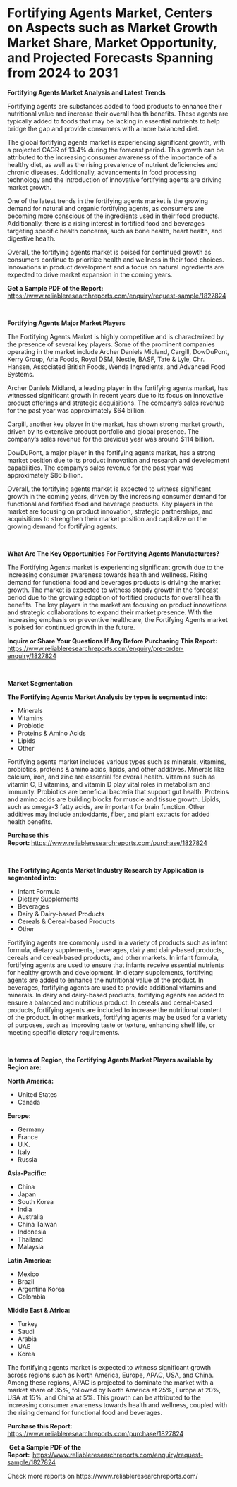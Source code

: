 <p><h1>Fortifying Agents Market, Centers on Aspects such as Market Growth Market Share, Market Opportunity, and Projected Forecasts Spanning from 2024 to 2031</h1></p><p><strong>Fortifying Agents Market Analysis and Latest Trends</strong></p>
<p><p>Fortifying agents are substances added to food products to enhance their nutritional value and increase their overall health benefits. These agents are typically added to foods that may be lacking in essential nutrients to help bridge the gap and provide consumers with a more balanced diet.</p><p>The global fortifying agents market is experiencing significant growth, with a projected CAGR of 13.4% during the forecast period. This growth can be attributed to the increasing consumer awareness of the importance of a healthy diet, as well as the rising prevalence of nutrient deficiencies and chronic diseases. Additionally, advancements in food processing technology and the introduction of innovative fortifying agents are driving market growth.</p><p>One of the latest trends in the fortifying agents market is the growing demand for natural and organic fortifying agents, as consumers are becoming more conscious of the ingredients used in their food products. Additionally, there is a rising interest in fortified food and beverages targeting specific health concerns, such as bone health, heart health, and digestive health.</p><p>Overall, the fortifying agents market is poised for continued growth as consumers continue to prioritize health and wellness in their food choices. Innovations in product development and a focus on natural ingredients are expected to drive market expansion in the coming years.</p></p>
<p><strong>Get a Sample PDF of the Report:&nbsp;</strong> <a href="https://www.reliableresearchreports.com/enquiry/request-sample/1827824">https://www.reliableresearchreports.com/enquiry/request-sample/1827824</a></p>
<p>&nbsp;</p>
<p><strong>Fortifying Agents Major Market Players</strong></p>
<p><p>The Fortifying Agents Market is highly competitive and is characterized by the presence of several key players. Some of the prominent companies operating in the market include Archer Daniels Midland, Cargill, DowDuPont, Kerry Group, Arla Foods, Royal DSM, Nestle, BASF, Tate & Lyle, Chr. Hansen, Associated British Foods, Wenda Ingredients, and Advanced Food Systems.</p><p>Archer Daniels Midland, a leading player in the fortifying agents market, has witnessed significant growth in recent years due to its focus on innovative product offerings and strategic acquisitions. The company’s sales revenue for the past year was approximately $64 billion.</p><p>Cargill, another key player in the market, has shown strong market growth, driven by its extensive product portfolio and global presence. The company’s sales revenue for the previous year was around $114 billion.</p><p>DowDuPont, a major player in the fortifying agents market, has a strong market position due to its product innovation and research and development capabilities. The company’s sales revenue for the past year was approximately $86 billion.</p><p>Overall, the fortifying agents market is expected to witness significant growth in the coming years, driven by the increasing consumer demand for functional and fortified food and beverage products. Key players in the market are focusing on product innovation, strategic partnerships, and acquisitions to strengthen their market position and capitalize on the growing demand for fortifying agents.</p></p>
<p>&nbsp;</p>
<p><strong>What Are The Key Opportunities For Fortifying Agents Manufacturers?</strong></p>
<p><p>The Fortifying Agents market is experiencing significant growth due to the increasing consumer awareness towards health and wellness. Rising demand for functional food and beverages products is driving the market growth. The market is expected to witness steady growth in the forecast period due to the growing adoption of fortified products for overall health benefits. The key players in the market are focusing on product innovations and strategic collaborations to expand their market presence. With the increasing emphasis on preventive healthcare, the Fortifying Agents market is poised for continued growth in the future.</p></p>
<p><strong>Inquire or Share Your Questions If Any Before Purchasing This Report:</strong> <a href="https://www.reliableresearchreports.com/enquiry/pre-order-enquiry/1827824">https://www.reliableresearchreports.com/enquiry/pre-order-enquiry/1827824</a></p>
<p>&nbsp;</p>
<p><strong>Market Segmentation</strong></p>
<p><strong>The Fortifying Agents Market Analysis by types is segmented into:</strong></p>
<p><ul><li>Minerals</li><li>Vitamins</li><li>Probiotic</li><li>Proteins & Amino Acids</li><li>Lipids</li><li>Other</li></ul></p>
<p><p>Fortifying agents market includes various types such as minerals, vitamins, probiotics, proteins & amino acids, lipids, and other additives. Minerals like calcium, iron, and zinc are essential for overall health. Vitamins such as vitamin C, B vitamins, and vitamin D play vital roles in metabolism and immunity. Probiotics are beneficial bacteria that support gut health. Proteins and amino acids are building blocks for muscle and tissue growth. Lipids, such as omega-3 fatty acids, are important for brain function. Other additives may include antioxidants, fiber, and plant extracts for added health benefits.</p></p>
<p><strong>Purchase this Report:&nbsp;</strong><a href="https://www.reliableresearchreports.com/purchase/1827824">https://www.reliableresearchreports.com/purchase/1827824</a></p>
<p>&nbsp;</p>
<p><strong>The Fortifying Agents Market Industry Research by Application is segmented into:</strong></p>
<p><ul><li>Infant Formula</li><li>Dietary Supplements</li><li>Beverages</li><li>Dairy & Dairy-based Products</li><li>Cereals & Cereal-based Products</li><li>Other</li></ul></p>
<p><p>Fortifying agents are commonly used in a variety of products such as infant formula, dietary supplements, beverages, dairy and dairy-based products, cereals and cereal-based products, and other markets. In infant formula, fortifying agents are used to ensure that infants receive essential nutrients for healthy growth and development. In dietary supplements, fortifying agents are added to enhance the nutritional value of the product. In beverages, fortifying agents are used to provide additional vitamins and minerals. In dairy and dairy-based products, fortifying agents are added to ensure a balanced and nutritious product. In cereals and cereal-based products, fortifying agents are included to increase the nutritional content of the product. In other markets, fortifying agents may be used for a variety of purposes, such as improving taste or texture, enhancing shelf life, or meeting specific dietary requirements.</p></p>
<p>&nbsp;</p>
<p><strong>In terms of Region, the Fortifying Agents Market Players available by Region are:</strong></p>
<p>
    <p> <strong> North America: </strong>
        <ul>
            <li>United States</li>
            <li>Canada</li>
        </ul>
        </p> 
    <p> <strong> Europe: </strong>
        <ul>
            <li>Germany</li>
            <li>France</li>
            <li>U.K.</li>
            <li>Italy</li>
            <li>Russia</li>
        </ul>
        </p> 
    <p> <strong> Asia-Pacific: </strong>
        <ul>
            <li>China</li>
            <li>Japan</li>
            <li>South Korea</li>
            <li>India</li>
            <li>Australia</li>
            <li>China Taiwan</li>
            <li>Indonesia</li>
            <li>Thailand</li>
            <li>Malaysia</li>
        </ul>
        </p> 
    <p> <strong> Latin America: </strong>
        <ul>
            <li>Mexico</li>
            <li>Brazil</li>
            <li>Argentina Korea</li>
            <li>Colombia</li>
        </ul>
        </p> 
    <p> <strong> Middle East & Africa: </strong>
        <ul>
            <li>Turkey</li>
            <li>Saudi</li>
            <li>Arabia</li>
            <li>UAE</li>
            <li>Korea</li>
        </ul>
    </p>
    </p>
<p><p>The fortifying agents market is expected to witness significant growth across regions such as North America, Europe, APAC, USA, and China. Among these regions, APAC is projected to dominate the market with a market share of 35%, followed by North America at 25%, Europe at 20%, USA at 15%, and China at 5%. This growth can be attributed to the increasing consumer awareness towards health and wellness, coupled with the rising demand for functional food and beverages.</p></p>
<p><strong>Purchase this Report: </strong><a href="https://www.reliableresearchreports.com/purchase/1827824">https://www.reliableresearchreports.com/purchase/1827824</a></p>
<p>&nbsp;<strong>Get a Sample PDF of the Report:&nbsp;&nbsp;</strong><a href="https://www.reliableresearchreports.com/enquiry/request-sample/1827824">https://www.reliableresearchreports.com/enquiry/request-sample/1827824</a></p>
<p><strong></strong></p>
<p>Check more reports on https://www.reliableresearchreports.com/</p>